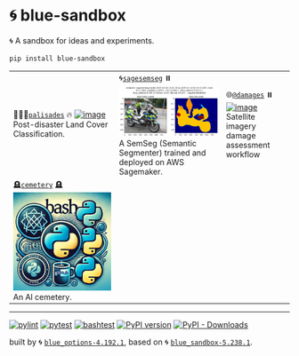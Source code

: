 # 🌀 blue-sandbox

🌀 A sandbox for ideas and experiments.

```bash
pip install blue-sandbox
```

|   |   |   |
| --- | --- | --- |
| 🧑🏽‍🚒[`palisades`](https://github.com/kamangir/blue-sandbox/blob/main/blue_sandbox/palisades/README.md) 🔥 [![image](https://github.com/kamangir/assets/raw/main/blue-geo/Maxar-Open-Datacube.png?raw=true)](https://github.com/kamangir/blue-sandbox/blob/main/blue_sandbox/palisades/README.md) Post-disaster Land Cover Classification. | 🌀[`sagesemseg`](https://github.com/kamangir/blue-sandbox/blob/main/blue_sandbox/sagesemseg/README.md) ⏸️ [![image](https://github.com/kamangir/assets/blob/main/blue-sandbox/sagesemseg-predict.png?raw=true)](https://github.com/kamangir/blue-sandbox/blob/main/blue_sandbox/sagesemseg/README.md) A SemSeg (Semantic Segmenter) trained and deployed on AWS Sagemaker. | 🌐[``@damages``](https://github.com/kamangir/blue-sandbox/blob/main/blue_sandbox/microsoft_building_damage_assessment/README.md) ⏸️ [![image](https://github.com/kamangir/assets/raw/main/blue-sandbox/Maui-Hawaii-fires-Aug-23-ingest-2025-01-10-qqJqhm.png?raw=true)](https://github.com/kamangir/blue-sandbox/blob/main/blue_sandbox/microsoft_building_damage_assessment/README.md) Satellite imagery damage assessment workflow |
| 🪦[`cemetery`](https://github.com/kamangir/blue-sandbox/blob/main/blue_sandbox/cemetery/README.md) 🪦 [![image](https://github.com/kamangir/assets/raw/main/blue-plugin/marquee.png?raw=true)](https://github.com/kamangir/blue-sandbox/blob/main/blue_sandbox/cemetery/README.md) An AI cemetery. |  |  |

---


[![pylint](https://github.com/kamangir/blue-sandbox/actions/workflows/pylint.yml/badge.svg)](https://github.com/kamangir/blue-sandbox/actions/workflows/pylint.yml) [![pytest](https://github.com/kamangir/blue-sandbox/actions/workflows/pytest.yml/badge.svg)](https://github.com/kamangir/blue-sandbox/actions/workflows/pytest.yml) [![bashtest](https://github.com/kamangir/blue-sandbox/actions/workflows/bashtest.yml/badge.svg)](https://github.com/kamangir/blue-sandbox/actions/workflows/bashtest.yml) [![PyPI version](https://img.shields.io/pypi/v/blue-sandbox.svg)](https://pypi.org/project/blue-sandbox/) [![PyPI - Downloads](https://img.shields.io/pypi/dd/blue-sandbox)](https://pypistats.org/packages/blue-sandbox)

built by 🌀 [`blue_options-4.192.1`](https://github.com/kamangir/awesome-bash-cli), based on 🌀 [`blue_sandbox-5.238.1`](https://github.com/kamangir/blue-sandbox).
